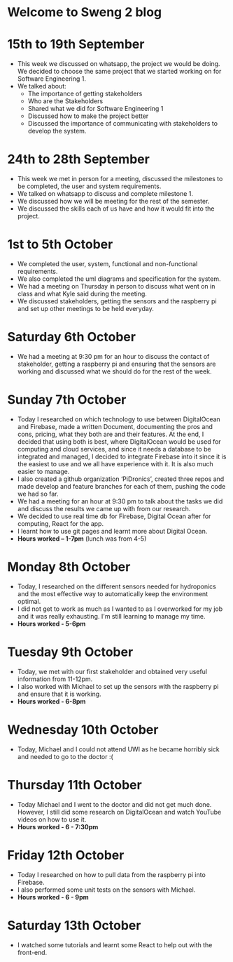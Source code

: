# Welcome to Sweng 2 blog

# 15th to 19th September
- This week we discussed on whatsapp, the project we would be doing. We decided
to choose the same project that we started working on for Software Engineering 1. 
- We talked about:
    - The importance of getting stakeholders
    - Who are the Stakeholders
    - Shared what we did for Software Engineering 1
    - Discussed how to make the project better
    - Discussed the importance of communicating with stakeholders to develop the system.

# 24th to 28th September
- This week we met in person for a meeting, 
discussed the milestones to be completed, the user and system requirements. 
- We talked on whatsapp to discuss and complete milestone 1.
- We discussed how we will be meeting for the rest of the semester.
- We discussed the skills each of us have and how it would fit into the project.

# 1st to 5th October
- We completed the user, system, functional and non-functional requirements.
- We also completed the uml diagrams and specification for the system.
- We had a meeting on Thursday in person to discuss what went on in class 
and what Kyle said during the meeting. 
- We discussed stakeholders, getting the sensors and the raspberry pi 
and set up other meetings to be held everyday.

# Saturday 6th October
- We had a meeting at 9:30 pm for an hour to discuss the contact of stakeholder, 
getting a raspberry pi and ensuring that the sensors are working 
and discussed what we should do for the rest of the week. 

# Sunday 7th October
- Today I researched on which technology to use between DigitalOcean and Firebase,
made a written Document, documenting the pros and cons, pricing, 
what they both are and their features. 
At the end, I decided that using both is best, 
where DigitalOcean would be used for computing and cloud services, 
and since it needs a database to be integrated and managed, 
I decided to integrate Firebase into it since it is the easiest to use 
and we all have experience with it. It is also much easier to manage.
- I also created a github organization ‘PiDronics’, 
created three repos and made develop and feature branches for each of them, 
pushing the code we had so far. 
- We had a meeting for an hour at 9:30 pm to talk about the tasks we did and 
discuss the results we came up with from our research.
- We decided to use real time db for Firebase, Digital Ocean after for computing, 
React for the app.
- I learnt how to use git pages and learnt more about Digital Ocean.
- **Hours worked – 1-7pm** (lunch was from 4-5)

# Monday 8th October
- Today, I researched on the different sensors needed for hydroponics 
and the most effective way to automatically keep the environment optimal.
- I did not get to work as much as I wanted to as I overworked 
for my job and it was really exhausting. I'm still learning to manage my time.
- **Hours worked - 5-6pm**

# Tuesday 9th October
- Today, we met with our first stakeholder and obtained very useful information from 11-12pm.
- I also worked with Michael to set up the sensors with the raspberry pi 
and ensure that it is working.
- **Hours worked - 6-8pm**

# Wednesday 10th October
- Today, Michael and I could not attend UWI as he became horribly sick 
and needed to go to the doctor :( 

# Thursday 11th October
- Today Michael and I went to the doctor and did not get much done. 
However, I still did some research on DigitalOcean and watch YouTube videos on how to use it.
- **Hours worked - 6 - 7:30pm**

# Friday 12th October
- Today I researched on how to pull data from the raspberry pi into Firebase.
- I also performed some unit tests on the sensors with Michael.
- **Hours worked - 6 - 9pm**

# Saturday 13th October
- I watched some tutorials and learnt some React to help out with the front-end.
